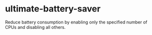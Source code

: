 # ultimate-battery-saver
Reduce battery consumption by enabling only the specified number of CPUs and disabling all others.
